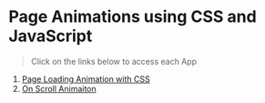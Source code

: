 # Page Animations using CSS and JavaScript

> Click on the links below to access each App


1. [Page Loading Animation with CSS](https://aman-maharshi.github.io/animations-css-js/page-loading-animation-css)
1. [On Scroll Animaiton](https://aman-maharshi.github.io/animations-css-js/on-scroll-animation)

